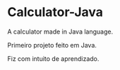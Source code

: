 # Calculator-Java
 A calculator made in Java language.

Primeiro projeto feito em Java.

Fiz com intuito de aprendizado. 